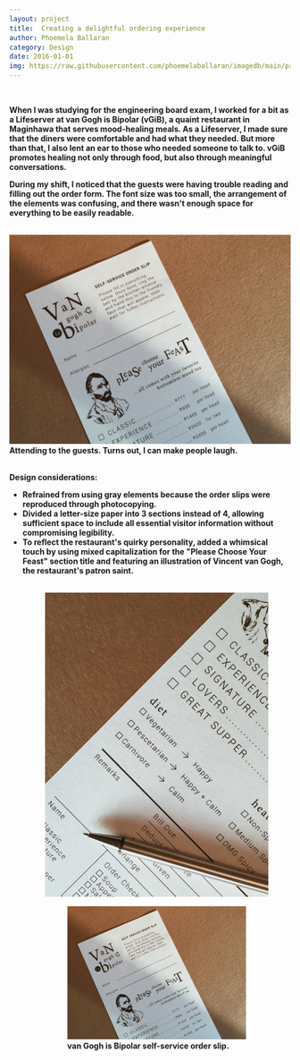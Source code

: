 ```yaml
---
layout: project
title:  Creating a delightful ordering experience
author: Phoemela Ballaran
category: Design
date: 2016-01-01
img: https://raw.githubusercontent.com/phoemelaballaran/imagedb/main/projects/vgib/vgib1.jpg
---
```

<br><b>
  <p>
    When I was studying for the engineering board exam, I worked for a bit as a Lifeserver at van Gogh is Bipolar (vGiB), a quaint restaurant in Maginhawa that serves mood-healing meals. As a Lifeserver, I made sure that the diners were comfortable and had what they needed. But more than that, I also lent an ear to those who needed someone to talk to. vGiB promotes healing not only through food, but also through meaningful conversations.
  </p>
  <p>
    During my shift,  I noticed that the guests were having trouble reading and filling out the order form. The font size was too small, the arrangement of the elements was confusing, and there wasn't enough space for everything to be easily readable.
  </p>
  <br>
    <img src="https://raw.githubusercontent.com/phoemelaballaran/imagedb/main/projects/vgib/vgib2.jpg">
    <figcaption>Attending to the guests. Turns out, I can make people laugh.</figcaption>
  </figure>
  <br>
  <p>Design considerations:
  </p>
  <ul>
    <li>
      Refrained from using gray elements because the order slips were reproduced through photocopying.
    </li>
    <li>
      Divided a letter-size paper into 3 sections instead of 4, allowing sufficient space to include all essential visitor information without compromising legibility.
    </li>
    <li>
      To reflect the restaurant's quirky personality, added a whimsical touch by using mixed capitalization for the "Please Choose Your Feast" section title and featuring an illustration of Vincent van Gogh, the restaurant's patron saint.
    </li>
    <br>
    <figure>
    <img src="https://raw.githubusercontent.com/phoemelaballaran/imagedb/main/projects/vgib/vgib1.jpg">
    <figure>
    <img src="https://raw.githubusercontent.com/phoemelaballaran/imagedb/main/projects/vgib/vgib2.jpg">
    <figcaption>van Gogh is Bipolar self-service order slip.</figcaption>
  </figure>
<br>
